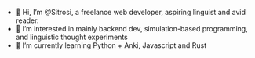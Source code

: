 - 👋 Hi, I’m @Sitrosi, a freelance web developer, aspiring linguist and avid reader.
- 👀 I’m interested in mainly backend dev, simulation-based programming, and linguistic thought experiments
- 🌱 I’m currently learning Python + Anki, Javascript and Rust

<!---
Sitrosi/Sitrosi is a ✨ special ✨ repository because its `README.md` (this file) appears on your GitHub profile.
You can click the Preview link to take a look at your changes.
--->
